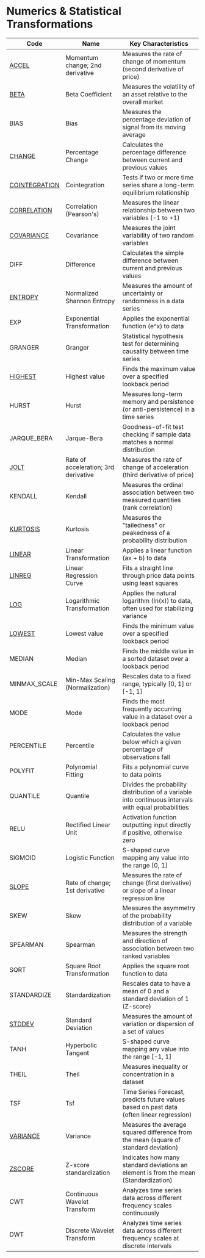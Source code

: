 # Numerics & Statistical Transformations

| Code | Name | Key Characteristics |
| --------------- | --------------------------------- | --------------------------------------------------------------------------------------- |
| [ACCEL](/indicators/numerics/accel.md) | Momentum change; 2nd derivative | Measures the rate of change of momentum (second derivative of price) |
| [BETA](/indicators/numerics/beta.md) | Beta Coefficient | Measures the volatility of an asset relative to the overall market |
| BIAS | Bias | Measures the percentage deviation of signal from its moving average |
| [CHANGE](/indicators/numerics/change.md) | Percentage Change | Calculates the percentage difference between current and previous values |
| [COINTEGRATION](/indicators/numerics/cointegration.md) | Cointegration | Tests if two or more time series share a long-term equilibrium relationship |
| [CORRELATION](/indicators/numerics/correlation.md) | Correlation (Pearson's) | Measures the linear relationship between two variables (-1 to +1) |
| [COVARIANCE](/indicators/numerics/covariance.md) | Covariance | Measures the joint variability of two random variables |
| DIFF | Difference | Calculates the simple difference between current and previous values |
| [ENTROPY](/indicators/numerics/entropy.md) | Normalized Shannon Entropy | Measures the amount of uncertainty or randomness in a data series |
| EXP | Exponential Transformation | Applies the exponential function (e^x) to data |
| GRANGER | Granger | Statistical hypothesis test for determining causality between time series |
| [HIGHEST](/indicators/numerics/highest.md) | Highest value | Finds the maximum value over a specified lookback period |
| HURST | Hurst | Measures long-term memory and persistence (or anti-persistence) in a time series |
| JARQUE_BERA | Jarque-Bera | Goodness-of-fit test checking if sample data matches a normal distribution |
| [JOLT](/indicators/numerics/jolt.md) | Rate of acceleration; 3rd derivative | Measures the rate of change of acceleration (third derivative of price) |
| KENDALL | Kendall | Measures the ordinal association between two measured quantities (rank correlation) |
| [KURTOSIS](/indicators/numerics/kurtosis.md) | Kurtosis | Measures the "tailedness" or peakedness of a probability distribution |
| [LINEAR](/indicators/numerics/linear.md) | Linear Transformation | Applies a linear function (ax + b) to data |
| [LINREG](/indicators/numerics/linreg.md) | Linear Regression Curve | Fits a straight line through price data points using least squares |
| [LOG](/indicators/numerics/log.md) | Logarithmic Transformation | Applies the natural logarithm (ln(x)) to data, often used for stabilizing variance |
| [LOWEST](/indicators/numerics/lowest.md) | Lowest value | Finds the minimum value over a specified lookback period |
| MEDIAN | Median | Finds the middle value in a sorted dataset over a lookback period |
| MINMAX_SCALE | Min-Max Scaling (Normalization) | Rescales data to a fixed range, typically [0, 1] or [-1, 1] |
| MODE | Mode | Finds the most frequently occurring value in a dataset over a lookback period |
| PERCENTILE | Percentile | Calculates the value below which a given percentage of observations fall |
| POLYFIT | Polynomial Fitting | Fits a polynomial curve to data points |
| QUANTILE | Quantile | Divides the probability distribution of a variable into continuous intervals with equal probabilities |
| RELU | Rectified Linear Unit | Activation function outputting input directly if positive, otherwise zero |
| SIGMOID | Logistic Function | S-shaped curve mapping any value into the range [0, 1] |
| [SLOPE](/indicators/numerics/slope.md) | Rate of change; 1st derivative | Measures the rate of change (first derivative) or slope of a linear regression line |
| SKEW | Skew | Measures the asymmetry of the probability distribution of a variable |
| SPEARMAN | Spearman | Measures the strength and direction of association between two ranked variables |
| SQRT | Square Root Transformation | Applies the square root function to data |
| STANDARDIZE | Standardization | Rescales data to have a mean of 0 and a standard deviation of 1 (Z-score) |
| [STDDEV](/indicators/numerics/stddev.md) | Standard Deviation | Measures the amount of variation or dispersion of a set of values |
| TANH | Hyperbolic Tangent | S-shaped curve mapping any value into the range [-1, 1] |
| THEIL | Theil | Measures inequality or concentration in a dataset |
| TSF | Tsf | Time Series Forecast, predicts future values based on past data (often linear regression) |
| [VARIANCE](/indicators/numerics/variance.md) | Variance | Measures the average squared difference from the mean (square of standard deviation) |
| [ZSCORE](/indicators/numerics/zscore.md) | Z-score standardization | Indicates how many standard deviations an element is from the mean (Standardization) |
| CWT | Continuous Wavelet Transform | Analyzes time series data across different frequency scales continuously |
| DWT | Discrete Wavelet Transform | Analyzes time series data across different frequency scales at discrete intervals |
